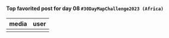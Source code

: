 #### Top favorited post for day 08 `#30DayMapChallenge2023 (Africa)`
| media | user | 
|-------|------|
|  |  |